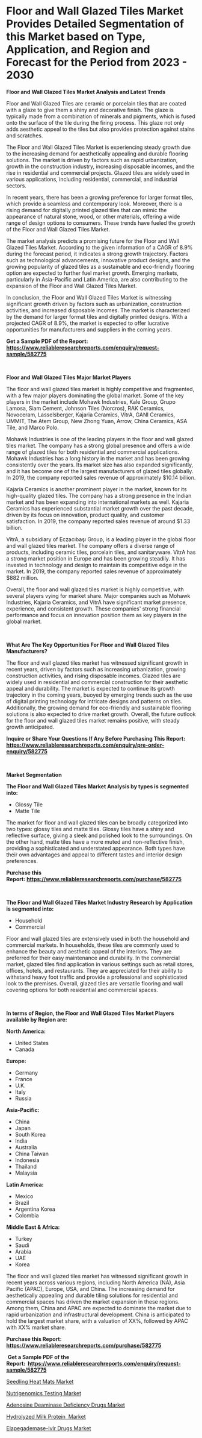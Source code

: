 <p><h1>Floor and Wall Glazed Tiles Market Provides Detailed Segmentation of this Market based on Type, Application, and Region and Forecast for the Period from 2023 - 2030</h1></p><p><strong>Floor and Wall Glazed Tiles Market Analysis and Latest Trends</strong></p>
<p><p>Floor and Wall Glazed Tiles are ceramic or porcelain tiles that are coated with a glaze to give them a shiny and decorative finish. The glaze is typically made from a combination of minerals and pigments, which is fused onto the surface of the tile during the firing process. This glaze not only adds aesthetic appeal to the tiles but also provides protection against stains and scratches.</p><p>The Floor and Wall Glazed Tiles Market is experiencing steady growth due to the increasing demand for aesthetically appealing and durable flooring solutions. The market is driven by factors such as rapid urbanization, growth in the construction industry, increasing disposable incomes, and the rise in residential and commercial projects. Glazed tiles are widely used in various applications, including residential, commercial, and industrial sectors.</p><p>In recent years, there has been a growing preference for larger format tiles, which provide a seamless and contemporary look. Moreover, there is a rising demand for digitally printed glazed tiles that can mimic the appearance of natural stone, wood, or other materials, offering a wide range of design options to consumers. These trends have fueled the growth of the Floor and Wall Glazed Tiles Market.</p><p>The market analysis predicts a promising future for the Floor and Wall Glazed Tiles Market. According to the given information of a CAGR of 8.9% during the forecast period, it indicates a strong growth trajectory. Factors such as technological advancements, innovative product designs, and the growing popularity of glazed tiles as a sustainable and eco-friendly flooring option are expected to further fuel market growth. Emerging markets, particularly in Asia-Pacific and Latin America, are also contributing to the expansion of the Floor and Wall Glazed Tiles Market.</p><p>In conclusion, the Floor and Wall Glazed Tiles Market is witnessing significant growth driven by factors such as urbanization, construction activities, and increased disposable incomes. The market is characterized by the demand for larger format tiles and digitally printed designs. With a projected CAGR of 8.9%, the market is expected to offer lucrative opportunities for manufacturers and suppliers in the coming years.</p></p>
<p><strong>Get a Sample PDF of the Report:&nbsp; <a href="https://www.reliableresearchreports.com/enquiry/request-sample/582775">https://www.reliableresearchreports.com/enquiry/request-sample/582775</a></strong></p>
<p>&nbsp;</p>
<p><strong>Floor and Wall Glazed Tiles Major Market Players</strong></p>
<p><p>The floor and wall glazed tiles market is highly competitive and fragmented, with a few major players dominating the global market. Some of the key players in the market include Mohawk Industries, Kale Group, Grupo Lamosa, Siam Cement, Johnson Tiles (Norcros), RAK Ceramics, Novoceram, Lasselsberger, Kajaria Ceramics, VitrA, GANI Ceramics, UMMIT, The Atem Group, New Zhong Yuan, Arrow, China Ceramics, ASA Tile, and Marco Polo.</p><p>Mohawk Industries is one of the leading players in the floor and wall glazed tiles market. The company has a strong global presence and offers a wide range of glazed tiles for both residential and commercial applications. Mohawk Industries has a long history in the market and has been growing consistently over the years. Its market size has also expanded significantly, and it has become one of the largest manufacturers of glazed tiles globally. In 2019, the company reported sales revenue of approximately $10.14 billion.</p><p>Kajaria Ceramics is another prominent player in the market, known for its high-quality glazed tiles. The company has a strong presence in the Indian market and has been expanding into international markets as well. Kajaria Ceramics has experienced substantial market growth over the past decade, driven by its focus on innovation, product quality, and customer satisfaction. In 2019, the company reported sales revenue of around $1.33 billion.</p><p>VitrA, a subsidiary of Eczacıbaşı Group, is a leading player in the global floor and wall glazed tiles market. The company offers a diverse range of products, including ceramic tiles, porcelain tiles, and sanitaryware. VitrA has a strong market position in Europe and has been growing steadily. It has invested in technology and design to maintain its competitive edge in the market. In 2019, the company reported sales revenue of approximately $882 million.</p><p>Overall, the floor and wall glazed tiles market is highly competitive, with several players vying for market share. Major companies such as Mohawk Industries, Kajaria Ceramics, and VitrA have significant market presence, experience, and consistent growth. These companies' strong financial performance and focus on innovation position them as key players in the global market.</p></p>
<p>&nbsp;</p>
<p><strong>What Are The Key Opportunities For Floor and Wall Glazed Tiles Manufacturers?</strong></p>
<p><p>The floor and wall glazed tiles market has witnessed significant growth in recent years, driven by factors such as increasing urbanization, growing construction activities, and rising disposable incomes. Glazed tiles are widely used in residential and commercial construction for their aesthetic appeal and durability. The market is expected to continue its growth trajectory in the coming years, buoyed by emerging trends such as the use of digital printing technology for intricate designs and patterns on tiles. Additionally, the growing demand for eco-friendly and sustainable flooring solutions is also expected to drive market growth. Overall, the future outlook for the floor and wall glazed tiles market remains positive, with steady growth anticipated.</p></p>
<p><strong>Inquire or Share Your Questions If Any Before Purchasing This Report: <a href="https://www.reliableresearchreports.com/enquiry/pre-order-enquiry/582775">https://www.reliableresearchreports.com/enquiry/pre-order-enquiry/582775</a></strong></p>
<p>&nbsp;</p>
<p><strong>Market Segmentation</strong></p>
<p><strong>The Floor and Wall Glazed Tiles Market Analysis by types is segmented into:</strong></p>
<p><ul><li>Glossy Tile</li><li>Matte Tile</li></ul></p>
<p><p>The market for floor and wall glazed tiles can be broadly categorized into two types: glossy tiles and matte tiles. Glossy tiles have a shiny and reflective surface, giving a sleek and polished look to the surroundings. On the other hand, matte tiles have a more muted and non-reflective finish, providing a sophisticated and understated appearance. Both types have their own advantages and appeal to different tastes and interior design preferences.</p></p>
<p><strong>Purchase this Report:&nbsp;<a href="https://www.reliableresearchreports.com/purchase/582775">https://www.reliableresearchreports.com/purchase/582775</a></strong></p>
<p>&nbsp;</p>
<p><strong>The Floor and Wall Glazed Tiles Market Industry Research by Application is segmented into:</strong></p>
<p><ul><li>Household</li><li>Commercial</li></ul></p>
<p><p>Floor and wall glazed tiles are extensively used in both the household and commercial markets. In households, these tiles are commonly used to enhance the beauty and aesthetic appeal of the interiors. They are preferred for their easy maintenance and durability. In the commercial market, glazed tiles find application in various settings such as retail stores, offices, hotels, and restaurants. They are appreciated for their ability to withstand heavy foot traffic and provide a professional and sophisticated look to the premises. Overall, glazed tiles are versatile flooring and wall covering options for both residential and commercial spaces.</p></p>
<p>&nbsp;</p>
<p><strong>In terms of Region, the Floor and Wall Glazed Tiles Market Players available by Region are:</strong></p>
<p>
    <p> <strong> North America: </strong>
        <ul>
            <li>United States</li>
            <li>Canada</li>
        </ul>
        </p> 
    <p> <strong> Europe: </strong>
        <ul>
            <li>Germany</li>
            <li>France</li>
            <li>U.K.</li>
            <li>Italy</li>
            <li>Russia</li>
        </ul>
        </p> 
    <p> <strong> Asia-Pacific: </strong>
        <ul>
            <li>China</li>
            <li>Japan</li>
            <li>South Korea</li>
            <li>India</li>
            <li>Australia</li>
            <li>China Taiwan</li>
            <li>Indonesia</li>
            <li>Thailand</li>
            <li>Malaysia</li>
        </ul>
        </p> 
    <p> <strong> Latin America: </strong>
        <ul>
            <li>Mexico</li>
            <li>Brazil</li>
            <li>Argentina Korea</li>
            <li>Colombia</li>
        </ul>
        </p> 
    <p> <strong> Middle East & Africa: </strong>
        <ul>
            <li>Turkey</li>
            <li>Saudi</li>
            <li>Arabia</li>
            <li>UAE</li>
            <li>Korea</li>
        </ul>
    </p>
    </p>
<p><p>The floor and wall glazed tiles market has witnessed significant growth in recent years across various regions, including North America (NA), Asia Pacific (APAC), Europe, USA, and China. The increasing demand for aesthetically appealing and durable tiling solutions for residential and commercial spaces has driven the market expansion in these regions. Among them, China and APAC are expected to dominate the market due to rapid urbanization and infrastructural development. China is anticipated to hold the largest market share, with a valuation of XX%, followed by APAC with XX% market share.</p></p>
<p><strong>Purchase this Report: <a href="https://www.reliableresearchreports.com/purchase/582775">https://www.reliableresearchreports.com/purchase/582775</a></strong></p>
<p>&nbsp;<strong>Get a Sample PDF of the Report:&nbsp;&nbsp;<a href="https://www.reliableresearchreports.com/enquiry/request-sample/582775">https://www.reliableresearchreports.com/enquiry/request-sample/582775</a></strong></p>
<p><strong></strong></p>
<p><p><a href="https://github.com/deliacustodio40/Market-Research-Report-List-1/blob/main/seedling-heat-mats-market.md">Seedling Heat Mats Market</a></p><p><a href="https://medium.com/@sarademiri71/nutrigenomics-testing-market-report-reveals-the-latest-trends-and-growth-opportunities-of-this-dee13b34a2ea">Nutrigenomics Testing Market</a></p><p><a href="https://www.linkedin.com/pulse/adenosine-deaminase-deficiency-drugs-market-share-amp/">Adenosine Deaminase Deficiency Drugs Market</a></p><p><a href="https://github.com/maliyahmorrow6654/Market-Research-Report-List-1/blob/main/hydrolyzed-milk-protein-market.md">Hydrolyzed Milk Protein  Market</a></p><p><a href="https://www.linkedin.com/pulse/elapegademase-lvlr-drugs-market-size-share-global-analysis/">Elapegademase-lvlr Drugs Market</a></p></p>